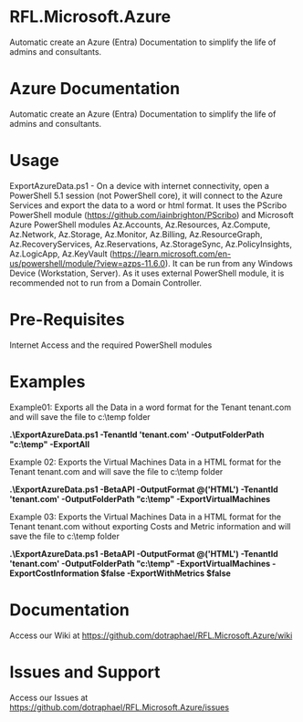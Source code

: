 # RFL.Microsoft.Azure
Automatic create an Azure (Entra) Documentation to simplify the life of admins and consultants.

# Azure Documentation
Automatic create an Azure (Entra) Documentation to simplify the life of admins and consultants.

# Usage
ExportAzureData.ps1 - On a device with internet connectivity, open a PowerShell 5.1 session (not PowerShell core), it will connect to the Azure Services and export the data to a word or html format. It uses the PScribo PowerShell module (https://github.com/iainbrighton/PScribo) and Microsoft Azure PowerShell modules Az.Accounts, Az.Resources, Az.Compute, Az.Network, Az.Storage, Az.Monitor, Az.Billing, Az.ResourceGraph, Az.RecoveryServices, Az.Reservations, Az.StorageSync, Az.PolicyInsights, Az.LogicApp, Az.KeyVault (https://learn.microsoft.com/en-us/powershell/module/?view=azps-11.6.0). It can be run from any Windows Device (Workstation, Server). As it uses external PowerShell module, it is recommended not to run from a Domain Controller.


# Pre-Requisites
Internet Access and the required PowerShell modules

# Examples
Example01: Exports all the Data in a word format for the Tenant tenant.com and will save the file to c:\temp folder

**.\ExportAzureData.ps1 -TenantId 'tenant.com' -OutputFolderPath "c:\temp" -ExportAll**

Example 02: Exports the Virtual Machines Data in a HTML format for the Tenant tenant.com and will save the file to c:\temp folder

**.\ExportAzureData.ps1 -BetaAPI -OutputFormat @('HTML') -TenantId 'tenant.com' -OutputFolderPath "c:\temp" -ExportVirtualMachines**

Example 03: Exports the Virtual Machines Data in a HTML format for the Tenant tenant.com without exporting Costs and Metric information and will save the file to c:\temp folder

**.\ExportAzureData.ps1 -BetaAPI -OutputFormat @('HTML') -TenantId 'tenant.com' -OutputFolderPath "c:\temp" -ExportVirtualMachines -ExportCostInformation $false -ExportWithMetrics $false**

# Documentation
Access our Wiki at https://github.com/dotraphael/RFL.Microsoft.Azure/wiki

# Issues and Support
Access our Issues at https://github.com/dotraphael/RFL.Microsoft.Azure/issues
